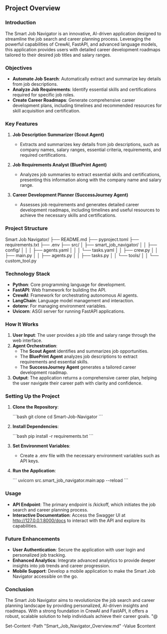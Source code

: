 
## Project Overview

### Introduction

The Smart Job Navigator is an innovative, AI-driven application designed to streamline the job search and career planning process. Leveraging the powerful capabilities of CrewAI, FastAPI, and advanced language models, this application provides users with detailed career development roadmaps tailored to their desired job titles and salary ranges.

### Objectives

- **Automate Job Search**: Automatically extract and summarize key details from job descriptions.
- **Analyze Job Requirements**: Identify essential skills and certifications required for specific job roles.
- **Create Career Roadmaps**: Generate comprehensive career development plans, including timelines and recommended resources for skill acquisition and certification.

### Key Features

1. **Job Description Summarizer (Scout Agent)**
   - Extracts and summarizes key details from job descriptions, such as company names, salary ranges, essential criteria, requirements, and required certifications.

2. **Job Requirements Analyst (BluePrint Agent)**
   - Analyzes job summaries to extract essential skills and certifications, presenting this information along with the company name and salary range.

3. **Career Development Planner (SuccessJourney Agent)**
   - Assesses job requirements and generates detailed career development roadmaps, including timelines and useful resources to achieve the necessary skills and certifications.

### Project Structure


Smart Job Navigator/
├── README.md
├── pyproject.toml
├── requirements.txt
├── .env
├── src/
│   ├── smart_job_navigator/
│   │   ├── config/
│   │   │   ├── agents.yaml
│   │   │   └── tasks.yaml
│   │   ├── crew.py
│   │   ├── main.py
│   │   ├── agents.py
│   │   ├── tasks.py
│   │   └── tools/
│   │       └── custom_tool.py


### Technology Stack

- **Python**: Core programming language for development.
- **FastAPI**: Web framework for building the API.
- **CrewAI**: Framework for orchestrating autonomous AI agents.
- **LangChain**: Language model management and interaction.
- **dotenv**: For managing environment variables.
- **Uvicorn**: ASGI server for running FastAPI applications.

### How It Works

1. **User Input**: The user provides a job title and salary range through the web interface.
2. **Agent Orchestration**:
   - The **Scout Agent** identifies and summarizes job opportunities.
   - The **BluePrint Agent** analyzes job descriptions to extract requirements and essential skills.
   - The **SuccessJourney Agent** generates a tailored career development roadmap.
3. **Output**: The application returns a comprehensive career plan, helping the user navigate their career path with clarity and confidence.

### Setting Up the Project

1. **Clone the Repository**:

   \`\`\`bash
   git clone <repository-url>
   cd Smart-Job-Navigator
   \`\`\`

2. **Install Dependencies**:

   \`\`\`bash
   pip install -r requirements.txt
   \`\`\`

3. **Set Environment Variables**:
   - Create a .env file with the necessary environment variables such as API keys.

4. **Run the Application**:

   \`\`\`
   uvicorn src.smart_job_navigator.main:app --reload
   \`\`\`

### Usage

- **API Endpoint**: The primary endpoint is /kickoff, which initiates the job search and career planning process.
- **Interactive Documentation**: Access the Swagger UI at http://127.0.0.1:8000/docs to interact with the API and explore its capabilities.

### Future Enhancements

- **User Authentication**: Secure the application with user login and personalized job tracking.
- **Enhanced Analytics**: Integrate advanced analytics to provide deeper insights into job trends and career progression.
- **Mobile Support**: Develop a mobile application to make the Smart Job Navigator accessible on the go.

### Conclusion

The Smart Job Navigator aims to revolutionize the job search and career planning landscape by providing personalized, AI-driven insights and roadmaps. With a strong foundation in CrewAI and FastAPI, it offers a robust, scalable solution to help individuals achieve their career goals.
"@

Set-Content -Path "Smart_Job_Navigator_Overview.md" -Value $content
